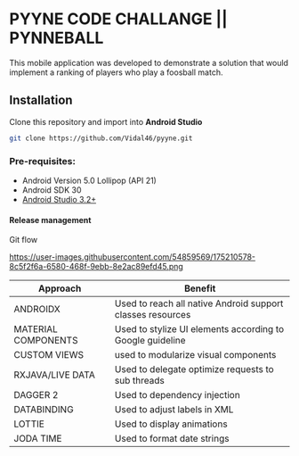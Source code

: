 # PYYNE CODE CHALLANGE || PYNNEBALL
This mobile application was developed to demonstrate a solution that would implement a ranking of players who play a foosball match.

## Installation
Clone this repository and import into **Android Studio**
```bash
git clone https://github.com/Vidal46/pyyne.git
```

### Pre-requisites:
* Android Version 5.0 Lollipop (API 21)
* Android SDK 30
* [Android Studio 3.2+](https://developer.android.com/studio/index.html)

#### Release management
Git flow

https://user-images.githubusercontent.com/54859569/175210578-8c5f2f6a-6580-468f-9ebb-8e2ac89efd45.png


| Approach | Benefit
| ------- | --------- |
| ANDROIDX | Used to reach all native Android support classes resources|
| MATERIAL COMPONENTS | Used to stylize UI elements according to Google guideline|
| CUSTOM VIEWS | used to modularize visual components|
| RXJAVA/LIVE DATA | Used to delegate optimize requests to sub threads|
| DAGGER 2 | Used to dependency injection |
| DATABINDING | Used to adjust labels in XML |
| LOTTIE | Used to display animations |
| JODA TIME | Used to format date strings |
